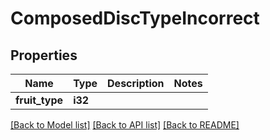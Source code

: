 # ComposedDiscTypeIncorrect

## Properties

Name | Type | Description | Notes
------------ | ------------- | ------------- | -------------
**fruit_type** | **i32** |  | 

[[Back to Model list]](../README.md#documentation-for-models) [[Back to API list]](../README.md#documentation-for-api-endpoints) [[Back to README]](../README.md)


